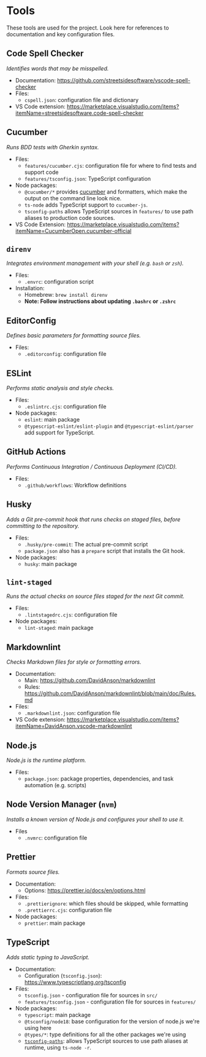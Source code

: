 # Tools

These tools are used for the project. Look here for references to documentation
and key configuration files.

## Code Spell Checker

_Identifies words that may be misspelled._

- Documentation: <https://github.com/streetsidesoftware/vscode-spell-checker>
- Files:
  - `cspell.json`: configuration file and dictionary
- VS Code extension:
  <https://marketplace.visualstudio.com/items?itemName=streetsidesoftware.code-spell-checker>

## Cucumber

_Runs BDD tests with Gherkin syntax._

- Files:
  - `features/cucumber.cjs`: configuration file for where to find tests and
    support code
  - `features/tsconfig.json`: TypeScript configuration
- Node packages:
  - `@cucumber/*` provides
    [cucumber](https://github.com/cucumber/cucumber-js/tree/main/docs) and
    formatters, which make the output on the command line look nice.
  - `ts-node` adds TypeScript support to `cucumber-js`.
  - `tsconfig-paths` allows TypeScript sources in `features/` to use path
    aliases to production code sources.
- VS Code Extension:
  <https://marketplace.visualstudio.com/items?itemName=CucumberOpen.cucumber-official>

## `direnv`

_Integrates environment management with your shell (e.g. `bash` or `zsh`)._

- Files:
  - `.envrc`: configuration script
- Installation:
  - Homebrew: `brew install direnv`
  - **Note: Follow instructions about updating `.bashrc` or `.zshrc`**

## EditorConfig

_Defines basic parameters for formatting source files._

- Files:
  - `.editorconfig`: configuration file

## ESLint

_Performs static analysis and style checks._

- Files:
  - `.eslintrc.cjs`: configuration file
- Node packages:
  - `eslint`: main package
  - `@typescript-eslint/eslint-plugin` and `@typescript-eslint/parser` add
    support for TypeScript.

## GitHub Actions

_Performs Continuous Integration / Continuous Deployment (CI/CD)._

- Files:
  - `.github/workflows`: Workflow definitions

## Husky

_Adds a Git pre-commit hook that runs checks on staged files, before committing
to the repository._

- Files:
  - `.husky/pre-commit`: The actual pre-commit script
  - `package.json` also has a `prepare` script that installs the Git hook.
- Node packages:
  - `husky`: main package

## `lint-staged`

_Runs the actual checks on source files staged for the next Git commit._

- Files:
  - `.lintstagedrc.cjs`: configuration file
- Node packages:
  - `lint-staged`: main package

## Markdownlint

_Checks Markdown files for style or formatting errors._

- Documentation:
  - Main: <https://github.com/DavidAnson/markdownlint>
  - Rules: <https://github.com/DavidAnson/markdownlint/blob/main/doc/Rules.md>
- Files:
  - `.markdownlint.json`: configuration file
- VS Code extension:
  <https://marketplace.visualstudio.com/items?itemName=DavidAnson.vscode-markdownlint>

## Node.js

_Node.js is the runtime platform._

- Files:
  - `package.json`: package properties, dependencies, and task automation (e.g.
    scripts)

## Node Version Manager (`nvm`)

_Installs a known version of Node.js and configures your shell to use it._

- Files
  - `.nvmrc`: configuration file

## Prettier

_Formats source files._

- Documentation:
  - Options: <https://prettier.io/docs/en/options.html>
- Files:
  - `.prettierignore`: which files should be skipped, while formatting
  - `.prettierrc.cjs`: configuration file
- Node packages:
  - `prettier`: main package

## TypeScript

_Adds static typing to JavaScript._

- Documentation:
  - Configuration (`tsconfig.json`): <https://www.typescriptlang.org/tsconfig>
- Files:
  - `tsconfig.json` - configuration file for sources in `src/`
  - `features/tsconfig.json` - configuration file for sources in `features/`
- Node packages:
  - `typescript`: main package
  - `@tsconfig/node18`: base configuration for the version of node.js we're
    using here
  - `@types/*`: type definitions for all the other packages we're using
  - [`tsconfig-paths`](https://www.npmjs.com/package/tsconfig-paths#with-ts-node):
    allows TypeScript sources to use path aliases at runtime, using `ts-node
-r`.
